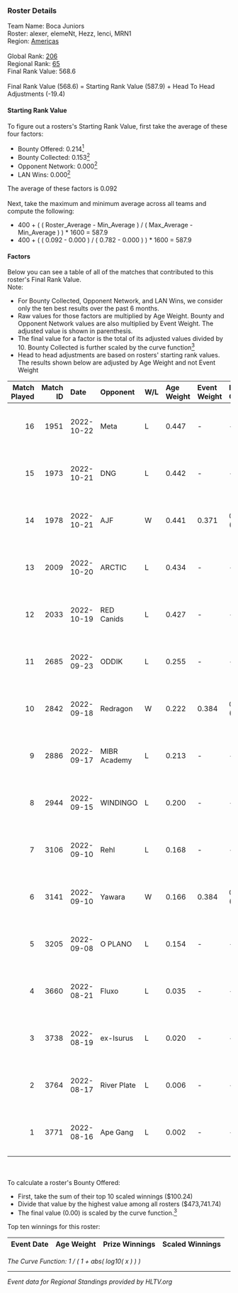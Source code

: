 ### Roster Details<br />
Team Name: Boca Juniors<br />
Roster: alexer, elemeNt, Hezz, lenci, MRN1<br />
Region: [Americas]( ../standings_americas.md)<br />
<br />
Global Rank: [206](../standings_global.md)<br />
Regional Rank: [65]( ../standings_americas.md)<br />
Final Rank Value:  568.6<br />
<br />
Final Rank Value (568.6) = Starting Rank Value (587.9) + Head To Head Adjustments (-19.4)<br />

#### Starting Rank Value<br />
To figure out a rosters's Starting Rank Value, first take the average of these four factors:<br />
- Bounty Offered: 0.214[<sup>1</sup>](#table2)
- Bounty Collected: 0.153[<sup>2</sup>](#table1)
- Opponent Network: 0.000[<sup>2</sup>](#table1)
- LAN Wins: 0.000[<sup>2</sup>](#table1)

The average of these factors is 0.092<br />
<br />
Next, take the maximum and minimum average across all teams and compute the following:<br />
- 400 + ( ( Roster_Average - Min_Average ) / ( Max_Average - Min_Average ) ) * 1600 = 587.9
- 400 + ( ( 0.092 - 0.000 ) / ( 0.782 - 0.000 ) ) * 1600 = 587.9


#### Factors<br />
Below you can see a table of all of the matches that contributed to this roster's Final Rank Value.<br />
Note:<br />

- For Bounty Collected, Opponent Network, and LAN Wins, we consider only the ten best results over the past 6 months.
- Raw values for those factors are multiplied by Age Weight. Bounty and Opponent Network values are also multiplied by Event Weight. The adjusted value is shown in parenthesis.
- The final value for a factor is the total of its adjusted values divided by 10. Bounty Collected is further scaled by the curve function[<sup>3</sup>](#curveFunction)
- Head to head adjustments are based on rosters' starting rank values. The results shown below are adjusted by Age Weight and not Event Weight
<span id="table1"></span><br />


| Match Played | Match ID | Date       | Opponent     | W/L | Age Weight | Event Weight | Bounty Collected | Opponent Network | LAN Wins  | H2H Adj. | Roster                             |
| -: | -: | :- | :- | :- | :- | :- | :- | :- | :- | -: | :- |
|           16 |     1951 | 2022-10-22 | Meta         | L   | 0.447      | -            | -                | -                | -         |    -3.74 | alexer, elemeNt, Hezz, lenci, MRN1 |
|           15 |     1973 | 2022-10-21 | DNG          | L   | 0.442      | -            | -                | -                | -         |    -3.79 | alexer, elemeNt, Hezz, lenci, MRN1 |
|           14 |     1978 | 2022-10-21 | AJF          | W   | 0.441      | 0.371        | 0.000 (0.000)    | 0.000 (0.000)    | 0 (0.000) |     5.53 | alexer, elemeNt, Hezz, lenci, MRN1 |
|           13 |     2009 | 2022-10-20 | ARCTIC       | L   | 0.434      | -            | -                | -                | -         |    -2.26 | alexer, elemeNt, Hezz, lenci, MRN1 |
|           12 |     2033 | 2022-10-19 | RED Canids   | L   | 0.427      | -            | -                | -                | -         |    -4.74 | alexer, elemeNt, Hezz, lenci, MRN1 |
|           11 |     2685 | 2022-09-23 | ODDIK        | L   | 0.255      | -            | -                | -                | -         |    -2.03 | alexer, elemeNt, Hezz, lenci, MRN1 |
|           10 |     2842 | 2022-09-18 | Redragon     | W   | 0.222      | 0.384        | 0.000 (0.000)    | 0.020 (0.002)    | 0 (0.000) |     1.91 | alexer, Bruj, elemeNt, Hezz, MRN1  |
|            9 |     2886 | 2022-09-17 | MIBR Academy | L   | 0.213      | -            | -                | -                | -         |    -3.71 | alexer, Bruj, elemeNt, Hezz, MRN1  |
|            8 |     2944 | 2022-09-15 | WINDINGO     | L   | 0.200      | -            | -                | -                | -         |    -2.41 | alexer, Bruj, elemeNt, Hezz, MRN1  |
|            7 |     3106 | 2022-09-10 | Rehl         | L   | 0.168      | -            | -                | -                | -         |    -2.25 | alexer, Bruj, elemeNt, Hezz, MRN1  |
|            6 |     3141 | 2022-09-10 | Yawara       | W   | 0.166      | 0.384        | 0.000 (0.000)    | 0.000 (0.000)    | 0 (0.000) |     1.37 | alexer, Bruj, elemeNt, Hezz, MRN1  |
|            5 |     3205 | 2022-09-08 | O PLANO      | L   | 0.154      | -            | -                | -                | -         |    -2.80 | alexer, Bruj, elemeNt, Hezz, MRN1  |
|            4 |     3660 | 2022-08-21 | Fluxo        | L   | 0.035      | -            | -                | -                | -         |    -0.18 | alexer, Bruj, elemeNt, Hezz, MRN1  |
|            3 |     3738 | 2022-08-19 | ex-Isurus    | L   | 0.020      | -            | -                | -                | -         |    -0.11 | alexer, Bruj, elemeNt, Hezz, MRN1  |
|            2 |     3764 | 2022-08-17 | River Plate  | L   | 0.006      | -            | -                | -                | -         |    -0.12 | alexer, Bruj, elemeNt, Hezz, MRN1  |
|            1 |     3771 | 2022-08-16 | Ape Gang     | L   | 0.002      | -            | -                | -                | -         |    -0.03 | alexer, Bruj, elemeNt, Hezz, MRN1  |

<br />
<span id="table2"></span><br />
To calculate a roster's Bounty Offered:<br />

- First, take the sum of their top 10 scaled winnings ($100.24)
- Divide that value by the highest value among all rosters ($473,741.74)
- The final value (0.00) is scaled by the curve function.[<sup>3</sup>](#curveFunction)

Top ten winnings for this roster:<br />

| Event Date | Age Weight | Prize Winnings | Scaled Winnings |
| :- | -: | :- | :- |


<span id="curveFunction"></span>_The Curve Function: 1 / ( 1 + abs( log10( x ) ) )_<br />

---
_Event data for Regional Standings provided by HLTV.org_<br />
